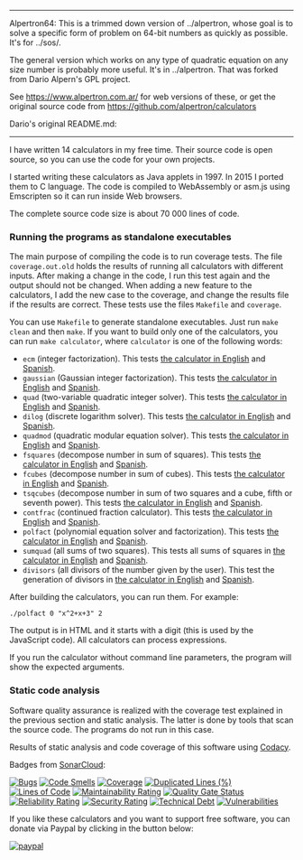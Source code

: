 

-------------------------------

Alpertron64: This is a trimmed down version of ../alpertron, whose
goal is to solve a specific form of problem on 64-bit numbers as
quickly as possible. It's for ../sos/.

The general version which works on any type of quadratic equation
on any size number is probably more useful. It's in ../alpertron.
That was forked from Dario Alpern's GPL project.

See https://www.alpertron.com.ar/ for web versions of these,
or get the original source code from https://github.com/alpertron/calculators



Dario's original README.md:

-------------------------------

I have written 14 calculators in my free time. Their source code is open source, so you can use the code for your own projects.

I started writing these calculators as Java applets in 1997. In 2015 I ported them to C language. The code is compiled to WebAssembly or asm.js using Emscripten so it can run inside Web browsers.

The complete source code size is about 70 000 lines of code.

### Running the programs as standalone executables

The main purpose of compiling the code is to run coverage tests. The file ``coverage.out.old`` holds the results of running all calculators with different inputs.
After making a change in the code, I run this test again and the output should not be changed. When adding a new feature to the calculators, I add the new case to the coverage, and change the results file if the results are correct.
These tests use the files ``Makefile`` and ``coverage``.

You can use ``Makefile`` to generate standalone executables. Just run ``make clean`` and then ``make``.
If you want to build only one of the calculators, you can run ``make calculator``, where ``calculator`` is one of the following words:

-   ``ecm`` (integer factorization). This tests [the calculator in English](https://www.alpertron.com.ar/ECM.HTM) and [Spanish](https://www.alpertron.com.ar/ECMC.HTM).
-   ``gaussian`` (Gaussian integer factorization). This tests [the calculator in English](https://www.alpertron.com.ar/GAUSSIAN.HTM) and [Spanish](https://www.alpertron.com.ar/GAUSIANO.HTM).
-   ``quad`` (two-variable quadratic integer solver). This tests [the calculator in English](https://www.alpertron.com.ar/QUAD.HTM) and [Spanish](https://www.alpertron.com.ar/CUAD.HTM).
-   ``dilog`` (discrete logarithm solver). This tests [the calculator in English](https://www.alpertron.com.ar/DILOG.HTM) and [Spanish](https://www.alpertron.com.ar/LOGDI.HTM).
-   ``quadmod`` (quadratic modular equation solver). This tests [the calculator in English](https://www.alpertron.com.ar/QUADMOD.HTM) and [Spanish](https://www.alpertron.com.ar/CUADMOD.HTM).
-   ``fsquares`` (decompose number in sum of squares). This tests [the calculator in English](https://www.alpertron.com.ar/FSQUARES.HTM) and [Spanish](https://www.alpertron.com.ar/SUMCUAD.HTM).
-   ``fcubes`` (decompose number in sum of cubes). This tests [the calculator in English](https://www.alpertron.com.ar/FCUBES.HTM) and [Spanish](https://www.alpertron.com.ar/SUMCUBOS.HTM).
-   ``tsqcubes`` (decompose number in sum of two squares and a cube, fifth or seventh power). This tests [the calculator in English](https://www.alpertron.com.ar/TSQCUBES.HTM) and [Spanish](https://www.alpertron.com.ar/TCUADCUB.HTM).
-   ``contfrac`` (continued fraction calculator). This tests [the calculator in English](https://www.alpertron.com.ar/CONTFRAC.HTM) and [Spanish](https://www.alpertron.com.ar/FRACCONT.HTM).
-   ``polfact`` (polynomial equation solver and factorization). This tests [the calculator in English](https://www.alpertron.com.ar/FACTPOL.HTM) and [Spanish](https://www.alpertron.com.ar/POLFACT.HTM).
-   ``sumquad`` (all sums of two squares). This tests all sums of squares in [the calculator in English](https://www.alpertron.com.ar/ECM.HTM) and [Spanish](https://www.alpertron.com.ar/ECMC.HTM).
-   ``divisors`` (all divisors of the number given by the user). This test the generation of divisors in [the calculator in English](https://www.alpertron.com.ar/ECM.HTM) and [Spanish](https://www.alpertron.com.ar/ECMC.HTM).

After building the calculators, you can run them. For example:

``./polfact 0 "x^2+x+3" 2``

The output is in HTML and it starts with a digit (this is used by the JavaScript code).
All calculators can process expressions.

If you run the calculator without command line parameters, the program will show the expected arguments.

### Static code analysis

Software quality assurance is realized with the coverage test explained in the previous section and static analysis. The latter is done by tools that scan the source code. The programs do not run in this case.

Results of static analysis and code coverage of this software using [Codacy](https://app.codacy.com/gh/alpertron/calculators/dashboard).

Badges from [SonarCloud](https://sonarcloud.io/summary/overall?id=alpertron_calculators):

[![Bugs](https://sonarcloud.io/api/project_badges/measure?project=alpertron_calculators&metric=bugs)](https://sonarcloud.io/dashboard?id=alpertron_calculators)
[![Code Smells](https://sonarcloud.io/api/project_badges/measure?project=alpertron_calculators&metric=code_smells)](https://sonarcloud.io/dashboard?id=alpertron_calculators)
[![Coverage](https://sonarcloud.io/api/project_badges/measure?project=alpertron_calculators&metric=coverage)](https://sonarcloud.io/dashboard?id=alpertron_calculators)
[![Duplicated Lines (%)](https://sonarcloud.io/api/project_badges/measure?project=alpertron_calculators&metric=duplicated_lines_density)](https://sonarcloud.io/dashboard?id=alpertron_calculators)
[![Lines of Code](https://sonarcloud.io/api/project_badges/measure?project=alpertron_calculators&metric=ncloc)](https://sonarcloud.io/dashboard?id=alpertron_calculators)
[![Maintainability Rating](https://sonarcloud.io/api/project_badges/measure?project=alpertron_calculators&metric=sqale_rating)](https://sonarcloud.io/dashboard?id=alpertron_calculators)
[![Quality Gate Status](https://sonarcloud.io/api/project_badges/measure?project=alpertron_calculators&metric=alert_status)](https://sonarcloud.io/dashboard?id=alpertron_calculators)
[![Reliability Rating](https://sonarcloud.io/api/project_badges/measure?project=alpertron_calculators&metric=reliability_rating)](https://sonarcloud.io/dashboard?id=alpertron_calculators)
[![Security Rating](https://sonarcloud.io/api/project_badges/measure?project=alpertron_calculators&metric=security_rating)](https://sonarcloud.io/dashboard?id=alpertron_calculators)
[![Technical Debt](https://sonarcloud.io/api/project_badges/measure?project=alpertron_calculators&metric=sqale_index)](https://sonarcloud.io/dashboard?id=alpertron_calculators)
[![Vulnerabilities](https://sonarcloud.io/api/project_badges/measure?project=alpertron_calculators&metric=vulnerabilities)](https://sonarcloud.io/dashboard?id=alpertron_calculators)

If you like these calculators and you want to support free software, you can donate via Paypal by clicking in the button below:

[![paypal](https://www.paypalobjects.com/en_US/i/btn/btn_donateCC_LG.gif)](https://www.paypal.com/cgi-bin/webscr?cmd=_s-xclick&hosted_button_id=MR65QPWZM5JT6)
